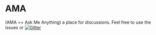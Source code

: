 # AMA
(AMA == Ask Me Anything) a place for discussions. Feel free to use the issues or [![Gitter](https://img.shields.io/gitter/room/nwjs/nw.js.svg?maxAge=2592000?style=flat-square)](https://gitter.im/ExtendScript/agora)  
